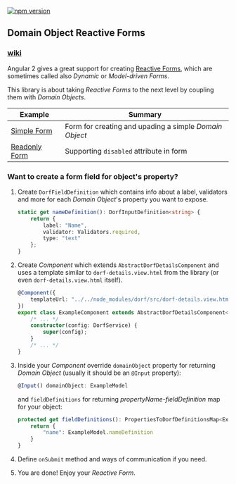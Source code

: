 [![npm version](https://img.shields.io/npm/v/dorf.svg)](https://www.npmjs.com/package/dorf)


## Domain Object Reactive Forms

### [wiki](https://github.com/mat3e/dorf/wiki)

Angular 2 gives a great support for creating [Reactive Forms](https://angular.io/docs/ts/latest/cookbook/dynamic-form.html), which are sometimes called also _Dynamic_ or _Model-driven Forms_.

This library is about taking _Reactive Forms_ to the next level by coupling them with _Domain Objects_.

Example | Summary
--- | ---
[Simple Form](https://plnkr.co/edit/5I5eKSuxcWnWbYjKQeTF?p=preview) | Form for creating and upading a simple _Domain Object_
[Readonly Form](https://plnkr.co/edit/a6Z4pb?p=preview) | Supporting `disabled` attribute in form

### Want to create a form field for object's property?
1. Create  `DorfFieldDefinition` which contains info about a label, validators and more for each _Domain Object_'s property you want to expose.
    ```typescript
    static get nameDefinition(): DorfInputDefinition<string> {
        return {
            label: "Name",
            validator: Validators.required,
            type: "text"
        };
    }
    ```

2. Create _Component_ which extends `AbstractDorfDetailsComponent` and uses a template similar to `dorf-details.view.html` from the library (or even `dorf-details.view.html` itself).
    ```typescript
    @Component({
        templateUrl: "../../node_modules/dorf/src/dorf-details.view.html"
    })
    export class ExampleComponent extends AbstractDorfDetailsComponent<ExampleModel> implements OnInit { 
        /* ... */
        constructor(config: DorfService) {
            super(config);
        }
        /* ... */
	}
    ```

3. Inside your _Component_ override `domainObject` property for returning _Domain Object_ (usually it should be an `@Input` property):
    ```typescript
    @Input() domainObject: ExampleModel
    ```

    and `fieldDefinitions` for returning _propertyName-fieldDefinition_ map for your object:
    
    ```typescript
    protected get fieldDefinitions(): PropertiesToDorfDefinitionsMap<ExampleModel> {
        return {
            "name": ExampleModel.nameDefinition
        }
    }
    ```

4. Define `onSubmit` method and ways of communication if you need.

5. You are done! Enjoy your _Reactive Form_.
